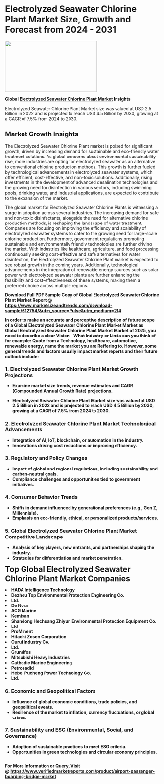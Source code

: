 <H1>Electrolyzed Seawater Chlorine Plant Market Size, Growth and Forecast from 2024 - 2031</H1><img class="aligncenter size-medium wp-image-584254" src="https://thirdeyenews.in/wp-content/uploads/2024/09/Global-Market-Research-300x168.jpeg" alt="" width="300" height="168" /><p><strong>Global&nbsp;<a href="https://www.marketsizeandtrends.com/download-sample/612754/&amp;utm_source=Pulse&amp;utm_medium=214">Electrolyzed Seawater Chlorine Plant Market</a> Insights</strong></p><p>Electrolyzed Seawater Chlorine Plant Market size was valued at USD 2.5 Billion in 2022 and is projected to reach USD 4.5 Billion by 2030, growing at a CAGR of 7.5% from 2024 to 2030.</p><p><h2>Market Growth Insights</h2> <p>The Electrolyzed Seawater Chlorine Plant market is poised for significant growth, driven by increasing demand for sustainable and eco-friendly water treatment solutions. As global concerns about environmental sustainability rise, more industries are opting for electrolyzed seawater as an alternative to conventional chlorine production methods. This growth is further fueled by technological advancements in electrolyzed seawater systems, which offer efficient, cost-effective, and non-toxic solutions. Additionally, rising investments in the development of advanced desalination technologies and the growing need for disinfection in various sectors, including swimming pools, drinking water, and industrial applications, are expected to contribute to the expansion of the market.</p> <p><strong></strong></p> <p>The global market for Electrolyzed Seawater Chlorine Plants is witnessing a surge in adoption across several industries. The increasing demand for safe and non-toxic disinfectants, alongside the need for alternative chlorine production methods, is reshaping the landscape of water treatment. Companies are focusing on improving the efficiency and scalability of electrolyzed seawater systems to cater to the growing need for large-scale chlorine production. Furthermore, government regulations promoting sustainable and environmentally friendly technologies are further driving the market. With industries like healthcare, agriculture, and food processing continuously seeking cost-effective and safe alternatives for water disinfection, the Electrolyzed Seawater Chlorine Plant market is expected to see robust growth in the coming years. Additionally, technological advancements in the integration of renewable energy sources such as solar power with electrolyzed seawater plants are further enhancing the feasibility and cost-effectiveness of these systems, making them a preferred choice across multiple regions.</p> <p><strong></p><p><span class=""><strong>Download Full PDF Sample Copy of Global Electrolyzed Seawater Chlorine Plant Market Report</strong> @ <a href="https://www.marketsizeandtrends.com/download-sample/612754/&amp;utm_source=Pulse&amp;utm_medium=214" target="_blank">https://www.marketsizeandtrends.com/download-sample/612754/&amp;utm_source=Pulse&amp;utm_medium=214</a></span></p><p>In order to make an accurate and perceptive description of future scope of a Global&nbsp;Electrolyzed Seawater Chlorine Plant Market Market as Global&nbsp;Electrolyzed Seawater Chlorine Plant Market Market of 2025, you need to describe a clear Vision &ndash; What Industry or Linda can you think of for example: Quote from a Technology, healthcare, automotive, renewable energy, name the market you are Reffering to. However, some general trends and factors usually impact market reports and their future outlook include:</p><h3>1.&nbsp;<strong>Electrolyzed Seawater Chlorine Plant Market Growth Projections</strong></h3><ul><li>Examine market size trends, revenue estimates and CAGR (Compounded Annual Growth Rate) projections.</li><li><p>Electrolyzed Seawater Chlorine Plant Market size was valued at USD 2.5 Billion in 2022 and is projected to reach USD 4.5 Billion by 2030, growing at a CAGR of 7.5% from 2024 to 2030.</p></li></ul><h3>2.&nbsp;<strong>Electrolyzed Seawater Chlorine Plant Market Technological Advancements</strong></h3><ul><li>Integration of AI, IoT, blockchain, or automation in the industry.</li><li>Innovations driving cost reductions or improving efficiency.</li></ul><h3>3.&nbsp;<strong>Regulatory and Policy Changes</strong></h3><ul><li>Impact of global and regional regulations, including sustainability and carbon-neutral goals.</li><li>Compliance challenges and opportunities tied to government initiatives.</li></ul><h3>4.&nbsp;<strong>Consumer Behavior Trends</strong></h3><ul><li>Shifts in demand influenced by generational preferences (e.g., Gen Z, Millennials).</li><li>Emphasis on eco-friendly, ethical, or personalized products/services.</li></ul><h3>5.&nbsp;<strong>Global Electrolyzed Seawater Chlorine Plant Market Competitive Landscape</strong></h3><ul><li>Analysis of key players, new entrants, and partnerships shaping the industry.</li><li>Strategies for differentiation and market penetration.</li></ul><p data-pm-slice="1 1 []"><span style="color: inherit; font-family: inherit; font-size: 25px;">Top Global Electrolyzed Seawater Chlorine Plant Market Companies</span></p><div class="" data-test-id=""><p><li>HADA Intelligence Technology</li><li> Dezhou Top Environmental Protection Engineering Co.</li><li> Ltd.</li><li> De Nora</li><li> ACG Marine</li><li> Kemisan</li><li> Shandong Hechuang Zhiyun Environmental Protection Equipment Co.</li><li> Ltd</li><li> ProMinent</li><li> Hitachi Zosen Corporation</li><li> Ourui Industry Co.</li><li> Ltd.</li><li> Grundfos</li><li> Mitsubishi Heavy Industries</li><li> Cathodic Marine Engineering</li><li> Petrosadid</li><li> Hebei Pucheng Power Technology Co.</li><li> Ltd.</li></p></div><h3>6.&nbsp;<strong>Economic and Geopolitical Factors</strong></h3><ul><li>Influence of global economic conditions, trade policies, and geopolitical events.</li><li>Resilience of the market to inflation, currency fluctuations, or global crises.</li></ul><h3>7.&nbsp;<strong>Sustainability and ESG (Environmental, Social, and Governance)</strong></h3><ul><li>Adoption of sustainable practices to meet ESG criteria.</li><li>Opportunities in green technologies and circular economy principles.</li></ul><h2><strong style="font-size: 14px;">For More Information or Query, Visit @&nbsp;</strong><a style="background-color: #ffffff; font-size: 14px;" href="https://www.marketsizeandtrends.com/report/electrolyzed-seawater-chlorine-plant-market/" target="_blank">https://www.verifiedmarketreports.com/product/airport-passenger-boarding-bridge-market</a></h2>
